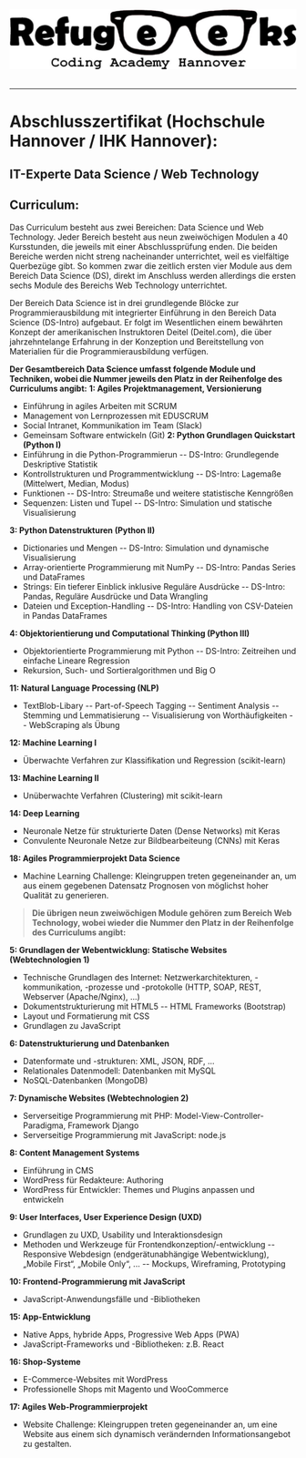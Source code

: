 
<div align="center">
  <img src="https://github.com/Bekircayir/Weiterbildung/blob/main/Images/Refugeeks.jpg" />
  
  <br>
  <br>
</div>

---
# Abschlusszertifikat (Hochschule Hannover / IHK Hannover): 

## IT-Experte Data Science / Web Technology 
## Curriculum:

Das Curriculum besteht aus zwei Bereichen: Data Science und Web Technology. Jeder Bereich besteht aus neun zweiwöchigen Modulen a 40 Kursstunden, die jeweils mit einer Abschlussprüfung enden. Die beiden Bereiche werden nicht streng nacheinander unterrichtet, weil es vielfältige Querbezüge gibt. So kommen zwar die zeitlich ersten vier Module aus dem Bereich Data Science (DS), direkt im Anschluss werden allerdings die ersten sechs Module des Bereichs Web Technology unterrichtet.

Der Bereich Data Science ist in drei grundlegende Blöcke zur Programmierausbildung mit integrierter Einführung in den Bereich Data Science (DS-Intro) aufgebaut. Er folgt im Wesentlichen einem bewährten Konzept der amerikanischen Instruktoren Deitel (Deitel.com), die über jahrzehntelange Erfahrung in der Konzeption und Bereitstellung von Materialien für die Programmierausbildung verfügen.

__Der Gesamtbereich Data Science umfasst folgende Module und Techniken, wobei die Nummer jeweils den Platz in der Reihenfolge des Curriculums angibt:__
__1: Agiles Projektmanagement, Versionierung__
-	Einführung in agiles Arbeiten mit SCRUM
-	Management von Lernprozessen mit EDUSCRUM
-	Social Intranet, Kommunikation im Team (Slack)
-	Gemeinsam Software entwickeln (Git) 
__2: Python Grundlagen Quickstart (Python I)__
-	Einführung in die Python-Programmierun
  --	DS-Intro: Grundlegende Deskriptive Statistik
-	Kontrollstrukturen und Programmentwicklung
--	DS-Intro: Lagemaße (Mittelwert, Median, Modus)
-	Funktionen
--	DS-Intro: Streumaße und weitere statistische Kenngrößen
-	Sequenzen: Listen und Tupel
--	DS-Intro: Simulation und statische Visualisierung 

__3: Python Datenstrukturen (Python II)__
-	Dictionaries und Mengen
--	DS-Intro: Simulation und dynamische Visualisierung
-	Array-orientierte Programmierung mit NumPy
--	DS-Intro: Pandas Series und DataFrames
-	Strings: Ein tieferer Einblick inklusive Reguläre Ausdrücke
--	DS-Intro: Pandas, Reguläre Ausdrücke und Data Wrangling
-	Dateien und Exception-Handling
--	DS-Intro: Handling von CSV-Dateien in Pandas DataFrames

 
__4: Objektorientierung und Computational Thinking (Python III)__
-	Objektorientierte Programmierung mit Python
--	DS-Intro: Zeitreihen und einfache Lineare Regression
-	Rekursion, Such- und Sortieralgorithmen und Big O

__11: Natural Language Processing (NLP)__
-	TextBlob-Libary
--	Part-of-Speech Tagging
--	Sentiment Analysis
--	Stemming und Lemmatisierung
--	Visualisierung von Worthäufigkeiten
--	WebScraping als Übung

__12: Machine Learning I__
-	Überwachte Verfahren zur Klassifikation und Regression (scikit-learn) 

__13: Machine Learning II__
-	Unüberwachte Verfahren (Clustering) mit scikit-learn 

__14: Deep Learning__
-	Neuronale Netze für strukturierte Daten (Dense Networks) mit Keras
-	Convulente Neuronale Netze zur Bildbearbeiteung (CNNs) mit Keras 

__18: Agiles Programmierprojekt Data Science__
-	Machine Learning Challenge: Kleingruppen treten gegeneinander an, um aus einem gegebenen Datensatz Prognosen von möglichst hoher Qualität zu generieren.


>__Die übrigen neun zweiwöchigen Module gehören zum Bereich Web Technology, wobei wieder die Nummer den Platz in der Reihenfolge des Curriculums angibt:__




__5: Grundlagen der Webentwicklung: Statische Websites (Webtechnologien 1)__
-	Technische Grundlagen des Internet: Netzwerkarchitekturen, -kommunikation, -prozesse und -protokolle (HTTP, SOAP, REST, Webserver (Apache/Nginx), ...)
-	Dokumentstrukturierung mit HTML5
--	HTML Frameworks (Bootstrap)
-	Layout und Formatierung mit CSS
-	Grundlagen zu JavaScript

__6: Datenstrukturierung und Datenbanken__
-	Datenformate und -strukturen: XML, JSON, RDF, ...
-	Relationales Datenmodell: Datenbanken mit MySQL
-	NoSQL-Datenbanken (MongoDB) 

__7: Dynamische Websites (Webtechnologien 2)__
-	Serverseitige Programmierung mit PHP: Model-View-Controller-Paradigma, Framework Django
-	Serverseitige Programmierung mit JavaScript: node.js 

__8: Content Management Systems__
-	Einführung in CMS
-	WordPress für Redakteure: Authoring
-	WordPress für Entwickler: Themes und Plugins anpassen und entwickeln
 

__9: User Interfaces, User Experience Design (UXD)__
-	Grundlagen zu UXD, Usability und Interaktionsdesign
-	Methoden und Werkzeuge für Frontendkonzeption/-entwicklung
--	Responsive Webdesign (endgerätunabhängige Webentwicklung), „Mobile First“, „Mobile Only“, ...
--	Mockups, Wireframing, Prototyping 

__10: Frontend-Programmierung mit JavaScript__
-	JavaScript-Anwendungsfälle und -Bibliotheken 

__15: App-Entwicklung__
-	Native Apps, hybride Apps, Progressive Web Apps (PWA)
-	JavaScript-Frameworks und -Bibliotheken: z.B. React 

__16: Shop-Systeme__
-	E-Commerce-Websites mit WordPress
-	Professionelle Shops mit Magento und WooCommerce 

__17: Agiles Web-Programmierprojekt__
-	Website Challenge: Kleingruppen treten gegeneinander an, um eine Website aus einem sich dynamisch verändernden Informationsangebot zu gestalten.
